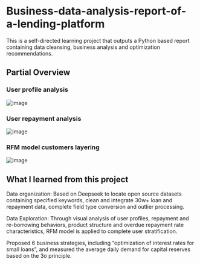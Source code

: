 # Business-data-analysis-report-of-a-lending-platform
This is a self-directed learning project that outputs a Python based report containing data cleansing, business analysis and optimization recommendations.
## Partial Overview
### User profile analysis
![image](https://github.com/user-attachments/assets/999c7cb8-b4be-4b7a-b52e-8f63792a82b2)
### User repayment analysis
![image](https://github.com/user-attachments/assets/52d4f8c1-fe0d-4876-bef4-e53341a85461)
### RFM model customers layering
![image](https://github.com/user-attachments/assets/9c1c8de2-6850-4b4a-be0e-57eae3030f4e)
## What I learned from this project
Data organization: Based on Deepseek to locate open source datasets containing specified keywords, clean and integrate 30w+ loan and repayment data, complete field type conversion and outlier processing.  

Data Exploration: Through visual analysis of user profiles, repayment and re-borrowing behaviors, product structure and overdue repayment rate characteristics, RFM model is applied to complete user stratification.  

Proposed 6 business strategies, including “optimization of interest rates for small loans”, and measured the average daily demand for capital reserves based on the 3σ principle.
